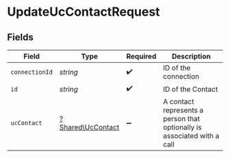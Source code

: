# UpdateUcContactRequest


## Fields

| Field                                                                   | Type                                                                    | Required                                                                | Description                                                             |
| ----------------------------------------------------------------------- | ----------------------------------------------------------------------- | ----------------------------------------------------------------------- | ----------------------------------------------------------------------- |
| `connectionId`                                                          | *string*                                                                | :heavy_check_mark:                                                      | ID of the connection                                                    |
| `id`                                                                    | *string*                                                                | :heavy_check_mark:                                                      | ID of the Contact                                                       |
| `ucContact`                                                             | [?Shared\UcContact](../../Models/Shared/UcContact.md)                   | :heavy_minus_sign:                                                      | A contact represents a person that optionally is associated with a call |